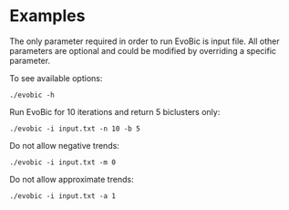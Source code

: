 # Examples
The only parameter required in order to run EvoBic is input file.
All other parameters are optional and could be modified by overriding a specific parameter.

To see available options:
```Shell
./evobic -h
```


Run EvoBic for 10 iterations and return 5 biclusters only:
```Shell
./evobic -i input.txt -n 10 -b 5
```

Do not allow negative trends:
```Shell
./evobic -i input.txt -m 0
```

Do not allow approximate trends:
```Shell
./evobic -i input.txt -a 1
```
